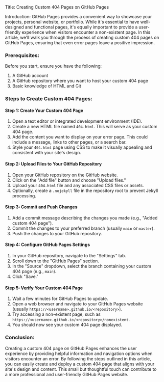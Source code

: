 Title: Creating Custom 404 Pages on GitHub Pages

Introduction:
GitHub Pages provides a convenient way to showcase your projects, personal website, or portfolio. While it's essential to have well-designed and functional pages, it's equally important to provide a user-friendly experience when visitors encounter a non-existent page. In this article, we'll walk you through the process of creating custom 404 pages on GitHub Pages, ensuring that even error pages leave a positive impression.

### Prerequisites:
Before you start, ensure you have the following:

1. A GitHub account
2. A GitHub repository where you want to host your custom 404 page
3. Basic knowledge of HTML and Git

### Steps to Create Custom 404 Pages:

#### Step 1: Create Your Custom 404 Page
1. Open a text editor or integrated development environment (IDE).
2. Create a new HTML file named `404.html`. This will serve as your custom 404 page.
3. Add the content you want to display on your error page. This could include a message, links to other pages, or a search bar.
4. Style your `404.html` page using CSS to make it visually appealing and consistent with your site's design.

#### Step 2: Upload Files to Your GitHub Repository
1. Open your GitHub repository on the GitHub website.
2. Click on the "Add file" button and choose "Upload files."
3. Upload your `404.html` file and any associated CSS files or assets.
4. Optionally, create a `.nojekyll` file in the repository root to prevent Jekyll processing.

#### Step 3: Commit and Push Changes
1. Add a commit message describing the changes you made (e.g., "Added custom 404 page").
2. Commit the changes to your preferred branch (usually `main` or `master`).
3. Push the changes to your GitHub repository.

#### Step 4: Configure GitHub Pages Settings
1. In your GitHub repository, navigate to the "Settings" tab.
2. Scroll down to the "GitHub Pages" section.
3. In the "Source" dropdown, select the branch containing your custom 404 page (e.g., `main`).
4. Click "Save."

#### Step 5: Verify Your Custom 404 Page
1. Wait a few minutes for GitHub Pages to update.
2. Open a web browser and navigate to your GitHub Pages website (usually `https://<username>.github.io/<repository>`).
3. Try accessing a non-existent page, such as `https://<username>.github.io/<repository>/nonexistent`.
4. You should now see your custom 404 page displayed.

### Conclusion:
Creating a custom 404 page on GitHub Pages enhances the user experience by providing helpful information and navigation options when visitors encounter an error. By following the steps outlined in this article, you can easily create and deploy a custom 404 page that aligns with your site's design and content. This small but thoughtful touch can contribute to a more professional and user-friendly GitHub Pages website.